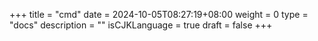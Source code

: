 +++
title = "cmd"
date = 2024-10-05T08:27:19+08:00
weight = 0
type = "docs"
description = ""
isCJKLanguage = true
draft = false
+++